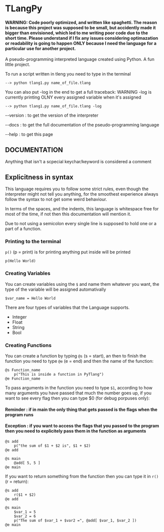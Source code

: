 # TLangPy
#### WARNING: Code poorly optimized, and written like spaghetti. The reason is because this project was supposed to be small, but accidently made it bigger than envisioned, which led to me writing poor code due to the short time. Please understand if I fix any issues considering optimazation or readability is going to happen ONLY because I need the language for a particular use for another project.

A pseudo-programming interpreted language created using Python. A fun little project.

To run a script written in tleng you need to type in the terminal

    --> python tlang1.py name_of_file.tlang
    
You can also put -log in the end to get a full traceback: WARNING -log is currently printing OLNY every assigned variable when it's assigned

    --> python tlang1.py name_of_file.tlang -log
    
--version : to get the version of the interpreter

--docs : to get the full documentation of the pseudo-programming language

--help : to get this page


## DOCUMENTATION

Anything that isn't a scpecial keychar/keyword is considered a comment

## Explicitness in syntax

This language requires you to follow some strict rules, even though the interpreter might not tell you anything, for the smoothest experience always follow the syntax to not get some weird behaviour.

In terms of the spaces, and the indents, this language is whitespace free for most of the time, if not then this documentation will mention it.

Due to not using a semicolon every single line is supposed to hold one or a part of a function.

### Printing to the terminal

`p()` (p = print) is for printing anything put inside will be printed

    p(Hello World)

### Creating Variables 

You can create variables using the `$` and name them whatever you want, the type of the variable will be assigned automativally

    $var_name = Hello World
    
There are four types of variables that the Language supports.

- Integer
- Float
- String
- Bool

### Creating Functions

You can create a function by typing `@s` (s = start), an then to finish the function you need to type `@e` (e = end) and then the name of the function:
    
    @s Function_name
        p("This is inside a function in PyTlang")
    @e Function_name

To pass arguments in the function you need to type `$1`, according to how many arguments you have passed that much the number goes up, if you want to see every flag then you can type $0 (for debug porpuses only):
#### Reminder : if in main the only thing that gets passed is the flags when the program runs
#### Exception : if you want to access the flags that you passed to the program then you need to explicitely pass them in the function as arguments 

    @s add
        p("the sum of $1 + $2 is", $1 + $2)
    @e add

    @s main
        @add[ 5, 5 ]
    @e main

If you want to return something from the function then you can type it in `r()` (r = return):

    @s add
        r($1 + $2)
    @e add

    @s main
        $var_1 = 5
        $var_2 = 6
        p("The sum of $var_1 + $var2 =", @add[ $var_1, $var_2 ])
    @e main
